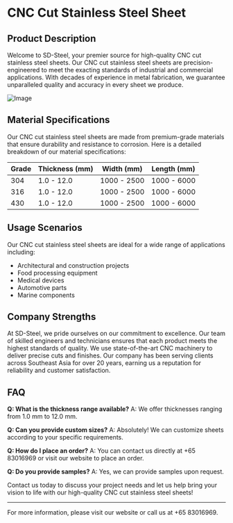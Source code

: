 # CNC Cut Stainless Steel Sheet

## Product Description

Welcome to SD-Steel, your premier source for high-quality CNC cut stainless steel sheets. Our CNC cut stainless steel sheets are precision-engineered to meet the exacting standards of industrial and commercial applications. With decades of experience in metal fabrication, we guarantee unparalleled quality and accuracy in every sheet we produce.

![Image](https://github.com/user-attachments/assets/2567258e-e124-4816-932d-1809bd27ef0b)

## Material Specifications

Our CNC cut stainless steel sheets are made from premium-grade materials that ensure durability and resistance to corrosion. Here is a detailed breakdown of our material specifications:

| Grade | Thickness (mm) | Width (mm) | Length (mm) |
|-------|----------------|------------|-------------|
| 304   | 1.0 - 12.0     | 1000 - 2500| 1000 - 6000 |
| 316   | 1.0 - 12.0     | 1000 - 2500| 1000 - 6000 |
| 430   | 1.0 - 12.0     | 1000 - 2500| 1000 - 6000 |

## Usage Scenarios

Our CNC cut stainless steel sheets are ideal for a wide range of applications including:

- Architectural and construction projects
- Food processing equipment
- Medical devices
- Automotive parts
- Marine components

## Company Strengths

At SD-Steel, we pride ourselves on our commitment to excellence. Our team of skilled engineers and technicians ensures that each product meets the highest standards of quality. We use state-of-the-art CNC machinery to deliver precise cuts and finishes. Our company has been serving clients across Southeast Asia for over 20 years, earning us a reputation for reliability and customer satisfaction.

## FAQ

**Q: What is the thickness range available?**
A: We offer thicknesses ranging from 1.0 mm to 12.0 mm.

**Q: Can you provide custom sizes?**
A: Absolutely! We can customize sheets according to your specific requirements.

**Q: How do I place an order?**
A: You can contact us directly at +65 83016969 or visit our website to place an order.

**Q: Do you provide samples?**
A: Yes, we can provide samples upon request.

Contact us today to discuss your project needs and let us help bring your vision to life with our high-quality CNC cut stainless steel sheets!

---

For more information, please visit our website or call us at +65 83016969.
